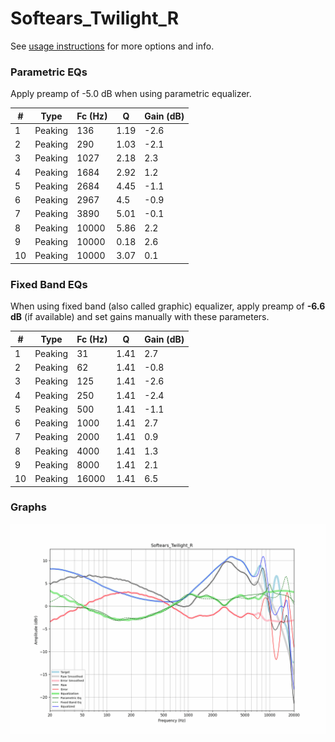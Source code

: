 # Softears_Twilight_R
See [usage instructions](https://github.com/jaakkopasanen/AutoEq#usage) for more options and info.

### Parametric EQs
Apply preamp of -5.0 dB when using parametric equalizer.

|   # | Type    |   Fc (Hz) |    Q |   Gain (dB) |
|-----|---------|-----------|------|-------------|
|   1 | Peaking |       136 | 1.19 |        -2.6 |
|   2 | Peaking |       290 | 1.03 |        -2.1 |
|   3 | Peaking |      1027 | 2.18 |         2.3 |
|   4 | Peaking |      1684 | 2.92 |         1.2 |
|   5 | Peaking |      2684 | 4.45 |        -1.1 |
|   6 | Peaking |      2967 | 4.5  |        -0.9 |
|   7 | Peaking |      3890 | 5.01 |        -0.1 |
|   8 | Peaking |     10000 | 5.86 |         2.2 |
|   9 | Peaking |     10000 | 0.18 |         2.6 |
|  10 | Peaking |     10000 | 3.07 |         0.1 |

### Fixed Band EQs
When using fixed band (also called graphic) equalizer, apply preamp of **-6.6 dB** (if available) and set gains manually with these parameters.

|   # | Type    |   Fc (Hz) |    Q |   Gain (dB) |
|-----|---------|-----------|------|-------------|
|   1 | Peaking |        31 | 1.41 |         2.7 |
|   2 | Peaking |        62 | 1.41 |        -0.8 |
|   3 | Peaking |       125 | 1.41 |        -2.6 |
|   4 | Peaking |       250 | 1.41 |        -2.4 |
|   5 | Peaking |       500 | 1.41 |        -1.1 |
|   6 | Peaking |      1000 | 1.41 |         2.7 |
|   7 | Peaking |      2000 | 1.41 |         0.9 |
|   8 | Peaking |      4000 | 1.41 |         1.3 |
|   9 | Peaking |      8000 | 1.41 |         2.1 |
|  10 | Peaking |     16000 | 1.41 |         6.5 |

### Graphs
![](./Softears_Twilight_R.png)

